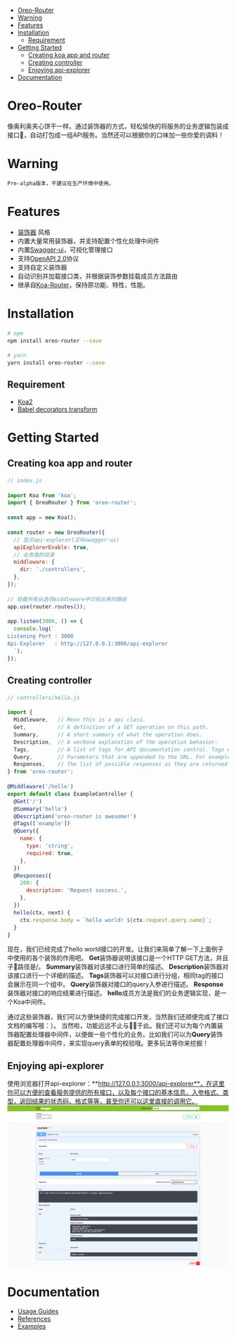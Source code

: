 [koa]: https://github.com/koajs/koa
[koa-router]: https://github.com/alexmingoia/koa-router
[proposal-decorators]: https://github.com/tc39/proposal-decorators
[oai2.0]: https://github.com/OAI/OpenAPI-Specification/blob/master/versions/2.0.md
[swagger-ui]: https://github.com/swagger-api/swagger-ui
[babel-transform-decorators]: http://babeljs.io/docs/plugins/transform-decorators

<!-- @import "[TOC]" {cmd="toc" depthFrom=1 depthTo=6 orderedList=false} -->
<!-- code_chunk_output -->

* [Oreo-Router](#oreo-router)
* [Warning](#warning)
* [Features](#features)
* [Installation](#installation)
	* [Requirement](#requirement)
* [Getting Started](#getting-started)
	* [Creating koa app and router](#creating-koa-app-and-router)
	* [Creating controller](#creating-controller)
	* [Enjoying api-explorer](#enjoying-api-explorer)
* [Documentation](#documentation)

<!-- /code_chunk_output -->

# Oreo-Router
像奥利奥夹心饼干一样。通过装饰器的方式，轻松愉快的将服务的业务逻辑包装成接口，自动打包成一组API服务。当然还可以根据你的口味加一些你爱的调料！

# Warning
```sh
Pre-alpha版本，不建议在生产环境中使用。
```

# Features
* [装饰器][proposal-decorators] 风格
* 内置大量常用装饰器，并支持配置个性化处理中间件
* 内置[Swagger-ui][swagger-ui]，可视化管理接口
* 支持[OpenAPI 2.0][oai2.0]协议
* 支持自定义装饰器
* 自动识别并加载接口类，并根据装饰参数挂载成员方法路由
* 继承自[Koa-Router][koa-router]，保持原功能、特性，性能。

# Installation
```sh
# npm
npm install oreo-router --save

# yarn
yarn install oreo-router --save
```

## Requirement
* [Koa2][koa]
* [Babel decorators transform][babel-transform-decorators]

# Getting Started

## Creating koa app and router
```js
// index.js

import Koa from 'koa';
import { OreoRouter } from 'oreo-router';

const app = new Koa();

const router = new OreoRouter({
  // 显示api-explorer(又叫swagger-ui)
  apiExplorerEnable: true,
  // 业务类的目录
  middleware: {
    dir: './controllers',
  },
});

// 挂载所有从选项middleware中识别出来的路由
app.use(router.routes());

app.listen(3000, () => {
  console.log(`
Listening Port : 3000
Api-Explorer   : http://127.0.0.1:3000/api-explorer
  `);
});
```

## Creating controller
```js
// controllers/hello.js

import {
  Middleware,   // Mean this is a api class.
  Get,          // A definition of a GET operation on this path.
  Summary,      // A short summary of what the operation does.
  Description,  // A verbose explanation of the operation behavior.
  Tags,         // A list of tags for API documentation control. Tags can be used for logical
  Query,        // Parameters that are appended to the URL. For example, in /items?id=###, the query parameter is id.
  Responses,    // The list of possible responses as they are returned from executing this operation.
} from 'oreo-router';

@Middleware('/hello')
export default class ExampleController {
  @Get('/')
  @Summary('hello')
  @Description('oreo-router is awesome!')
  @Tags(['example'])
  @Query({
    name: {
      type: 'string',
      required: true,
    },
  })
  @Responses({
    200: {
      description: 'Request success.',
    },
  })
  hello(ctx, next) {
    ctx.response.body = `hello world! ${ctx.request.query.name}`;
  }
}
```
现在，我们已经完成了hello world接口的开发。让我们来简单了解一下上面例子中使用的各个装饰的作用吧。
**Get**装饰器说明该接口是一个HTTP GET方法，并且子路径是/。
**Summary**装饰器对该接口进行简单的描述。
**Description**装饰器对该接口进行一个详细的描述。
**Tags**装饰器可以对接口进行分组，相同tag的接口会展示在同一个组中。
**Query**装饰器对接口的query入参进行描述。
**Response**装饰器对接口的响应结果进行描述。
**hello**成员方法是我们的业务逻辑实现，是一个Koa中间件。

通过这些装饰器，我们可以方便快捷的完成接口开发，当然我们还顺便完成了接口文档的编写哦：）。
当然啦，功能远远不止与于此。我们还可以为每个内置装饰器配置处理器中间件，以便做一些个性化的业务。比如我们可以为**Query**装饰器配置处理器中间件，来实现query表单的校验哦。更多玩法等你来挖掘！

## Enjoying api-explorer
使用浏览器打开api-explorer：**http://127.0.0.1:3000/api-explorer**，在这里你可以方便的查看服务提供的所有接口，以及每个接口的基本信息，入参格式、类型，返回结果的状态码、格式等等，甚至你还可以这里直接的调用它。
![hello-world](/docs/hello-world.png)

# Documentation
* [Usage Guides](./docs/usage-guides.md)
* [References](./docs/references.md)
* [Examples](https://github.com/BiteBit/oreo-router-examples)

